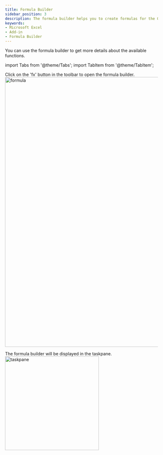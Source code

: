 ```yaml
---
title: Formula Builder
sidebar_position: 3
description: The formula builder helps you to create formulas for the OpenBB add-in. It is available in the taskpane. Click on the 'fx' button in the toolbar to open the formula builder.
keywords:
- Microsoft Excel
- Add-in
- Formula Builder
---
```


You can use the formula builder to get more details about the available functions.

<!-- markdownlint-disable MD033 -->

import Tabs from '@theme/Tabs';
import TabItem from '@theme/TabItem';

<Tabs>
<TabItem value="windows" label="Windows">

</TabItem>
<TabItem value="mac" label="Mac">

Click on the 'fx' button in the toolbar to open the formula builder.
<img width="888" alt="formula" src="https://github.com/OpenBB-finance/OpenBBTerminal/assets/79287829/15c3d5ea-597a-49f7-bcf9-e01ded44856b"/>

The formula builder will be displayed in the taskpane.
<img width="309" alt="taskpane" src="https://github.com/OpenBB-finance/OpenBBTerminal/assets/79287829/f7466125-236c-4661-a480-a31bbb8c9fe9"/>

</TabItem>
</Tabs>
